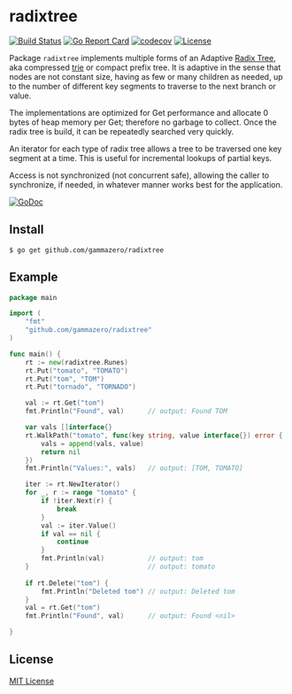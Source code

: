 # radixtree

[![Build Status](https://travis-ci.com/gammazero/radixtree.svg)](https://travis-ci.com/gammazero/radixtree)
[![Go Report Card](https://goreportcard.com/badge/github.com/gammazero/radixtree)](https://goreportcard.com/report/github.com/gammazero/radixtree)
[![codecov](https://codecov.io/gh/gammazero/radixtree/branch/master/graph/badge.svg)](https://codecov.io/gh/gammazero/radixtree)
[![License](https://img.shields.io/badge/License-MIT-blue.svg)](LICENSE)

Package `radixtree` implements multiple forms of an Adaptive [Radix Tree](https://en.wikipedia.org/wiki/Radix_tree), aka compressed [trie](https://en.wikipedia.org/wiki/Trie) or compact prefix tree.  It is adaptive in the sense that nodes are not constant size, having as few or many children as needed, up to the number of different key segments to traverse to the next branch or value.

The implementations are optimized for Get performance and allocate 0 bytes of heap memory per Get; therefore no garbage to collect.  Once the radix tree is build, it can be repeatedly searched very quickly.

An iterator for each type of radix tree allows a tree to be traversed one key segment at a time.  This is useful for incremental lookups of partial keys.

Access is not synchronized (not concurrent safe), allowing the caller to synchronize, if needed, in whatever manner works best for the application.

[![GoDoc](https://godoc.org/github.com/gammazero/radixtree?status.svg)](https://godoc.org/github.com/gammazero/radixtree)

## Install

```
$ go get github.com/gammazero/radixtree
```

## Example

```go
package main

import (
	"fmt"
	"github.com/gammazero/radixtree"
)

func main() {
	rt := new(radixtree.Runes)
	rt.Put("tomato", "TOMATO")
	rt.Put("tom", "TOM")
	rt.Put("tornado", "TORNADO")

	val := rt.Get("tom")
	fmt.Println("Found", val)      // output: Found TOM

    var vals []interface{}
    rt.WalkPath("tomato", func(key string, value interface{}) error {
        vals = append(vals, value)
        return nil
    })
	fmt.Println("Values:", vals)   // output: [TOM, TOMATO]

    iter := rt.NewIterator()
    for _, r := range "tomato" {
        if !iter.Next(r) {
            break
        }
        val := iter.Value()
        if val == nil {
            continue
        }
        fmt.Println(val)           // output: tom
    }                              // output: tomato
       
    if rt.Delete("tom") {
        fmt.Println("Deleted tom") // output: Deleted tom
    }
	val = rt.Get("tom")
	fmt.Println("Found", val)      // output: Found <nil>

}
```

## License

[MIT License](LICENSE)

